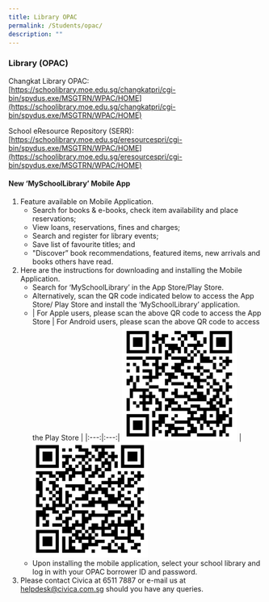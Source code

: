 ```yaml
---
title: Library OPAC
permalink: /Students/opac/
description: ""
---
```

### Library (OPAC)

Changkat Library OPAC: <br>
[https://schoolibrary.moe.edu.sg/changkatpri/cgi-bin/spydus.exe/MSGTRN/WPAC/HOME](https://schoolibrary.moe.edu.sg/changkatpri/cgi-bin/spydus.exe/MSGTRN/WPAC/HOME)

School eResource Repository (SERR): <br>
[https://schoolibrary.moe.edu.sg/eresourcespri/cgi-bin/spydus.exe/MSGTRN/WPAC/HOME](https://schoolibrary.moe.edu.sg/eresourcespri/cgi-bin/spydus.exe/MSGTRN/WPAC/HOME)

#### New ‘MySchoolLibrary’ Mobile App
1. Feature available on Mobile Application.
	* Search for books & e-books, check item availability and place reservations;
	* View loans, reservations, fines and charges;
	* Search and register for library events;
	* Save list of favourite titles; and
	* "Discover” book recommendations, featured items, new arrivals and books others have read.
2. Here are the instructions for downloading and installing the Mobile Application.
	* Search for ‘MySchoolLibrary’ in the App Store/Play Store.
	* Alternatively, scan the QR code indicated below to access the App Store/ Play Store and install the ‘MySchoolLibrary’ application.
	* | For Apple users, please scan the above QR code to access the App Store | For Android users, please scan the above QR code to access the Play Store |
|:---:|:---:|
<img src="images/APPLE.png" style="width:50%"> | <img src="images/ANDROID.png" style="width:50%">
	* Upon installing the mobile application, select your school library and log in with your OPAC borrower ID and password.
3. Please contact Civica at 6511 7887 or e-mail us at [helpdesk@civica.com.sg](helpdesk@civica.com.sg) should you have any queries.